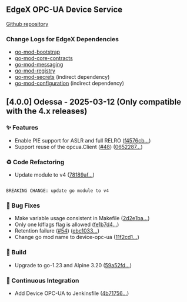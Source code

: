 <a name="EdgeX OPC-UA Device Service (found in device-opc-ua) Changelog"></a>
## EdgeX OPC-UA Device Service
[Github repository](https://github.com/edgexfoundry/device-opc-ua)

### Change Logs for EdgeX Dependencies
- [go-mod-bootstrap](https://github.com/edgexfoundry/go-mod-bootstrap/blob/main/CHANGELOG.md)
- [go-mod-core-contracts](https://github.com/edgexfoundry/go-mod-core-contracts/blob/main/CHANGELOG.md)
- [go-mod-messaging](https://github.com/edgexfoundry/go-mod-messaging/blob/main/CHANGELOG.md)
- [go-mod-registry](https://github.com/edgexfoundry/go-mod-registry/blob/main/CHANGELOG.md) 
- [go-mod-secrets](https://github.com/edgexfoundry/go-mod-secrets/blob/main/CHANGELOG.md) (indirect dependency)
- [go-mod-configuration](https://github.com/edgexfoundry/go-mod-configuration/blob/main/CHANGELOG.md) (indirect dependency)

## [4.0.0] Odessa - 2025-03-12 (Only compatible with the 4.x releases)

### ✨ Features

- Enable PIE support for ASLR and full RELRO ([f4576cb…](https://github.com/edgexfoundry/device-opc-ua/commit/f4576cb6e730d5cb56728cd5301c3469e6700745))
- Support reuse of the opcua.Client ([#48](https://github.com/edgexfoundry/device-opc-ua/issues/48)) ([0652287…](https://github.com/edgexfoundry/device-opc-ua/commit/0652287e7ffe2b31c8f997123275b50b3773b654))


### ♻ Code Refactoring

- Update module to v4 ([78189af…](https://github.com/edgexfoundry/device-opc-ua/commit/78189afc06e4f293a751a0d27007109e12aff490))
```text

BREAKING CHANGE: update go module to v4

```

### 🐛 Bug Fixes

- Make variable usage consistent in Makefile ([2d2e1ba…](https://github.com/edgexfoundry/device-opc-ua/commit/2d2e1ba9e6b6bf1cb27eb31121842de0592b21f6))
- Only one ldflags flag is allowed ([fe1b7d4…](https://github.com/edgexfoundry/device-opc-ua/commit/fe1b7d460f373c3184ce3951159384d1eb3ec948))
- Retention failure ([#54](https://github.com/edgexfoundry/device-opc-ua/issues/54)) ([ebc1033…](https://github.com/edgexfoundry/device-opc-ua/commit/ebc1033c4e999d7351c7388ead58caee164ca851))
- Change go mod name to device-opc-ua ([11f2cd1…](https://github.com/edgexfoundry/device-opc-ua/commit/11f2cd1c89942d99ef8344c9c8430f1263f63267))


### 👷 Build

- Upgrade to go-1.23 and Alpine 3.20 ([59a52fd…](https://github.com/edgexfoundry/device-opc-ua/commit/59a52fd5833a6e42fe3b7b3e47a5549daf0b54c2))


### 🤖 Continuous Integration

- Add Device OPC-UA to Jenkinsfile ([4b71756…](https://github.com/edgexfoundry/device-opc-ua/commit/4b717569e2b63042dcbc4f40566b8e46e339337e))


